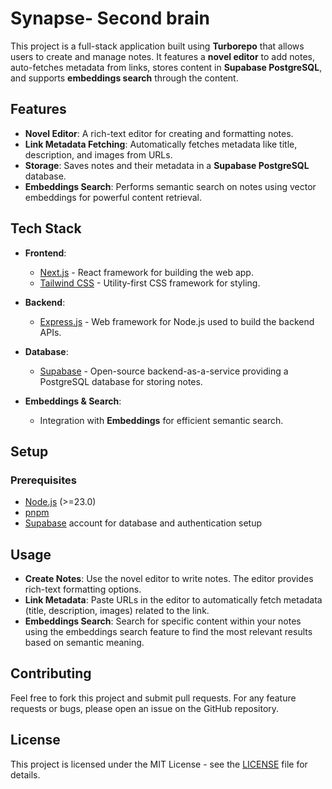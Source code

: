 # Synapse- Second brain

This project is a full-stack application built using **Turborepo** that allows users to create and manage notes. It features a **novel editor** to add notes, auto-fetches metadata from links, stores content in **Supabase PostgreSQL**, and supports **embeddings search** through the content.

## Features

- **Novel Editor**: A rich-text editor for creating and formatting notes.
- **Link Metadata Fetching**: Automatically fetches metadata like title, description, and images from URLs.
- **Storage**: Saves notes and their metadata in a **Supabase PostgreSQL** database.
- **Embeddings Search**: Performs semantic search on notes using vector embeddings for powerful content retrieval.

## Tech Stack

- **Frontend**:
  - [Next.js](https://nextjs.org/) - React framework for building the web app.
  - [Tailwind CSS](https://tailwindcss.com/) - Utility-first CSS framework for styling.
- **Backend**:
  - [Express.js](https://expressjs.com/) - Web framework for Node.js used to build the backend APIs.
- **Database**:

  - [Supabase](https://supabase.io/) - Open-source backend-as-a-service providing a PostgreSQL database for storing notes.

- **Embeddings & Search**:
  - Integration with **Embeddings** for efficient semantic search.

## Setup

### Prerequisites

- [Node.js](https://nodejs.org/) (>=23.0)
- [pnpm](https://www.pnpm.io/)
- [Supabase](https://supabase.io/) account for database and authentication setup

## Usage

- **Create Notes**: Use the novel editor to write notes. The editor provides rich-text formatting options.
- **Link Metadata**: Paste URLs in the editor to automatically fetch metadata (title, description, images) related to the link.
- **Embeddings Search**: Search for specific content within your notes using the embeddings search feature to find the most relevant results based on semantic meaning.

## Contributing

Feel free to fork this project and submit pull requests. For any feature requests or bugs, please open an issue on the GitHub repository.

## License

This project is licensed under the MIT License - see the [LICENSE](LICENSE) file for details.
